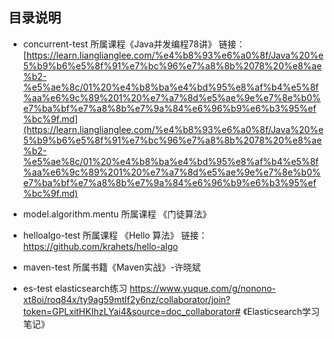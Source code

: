 ## 目录说明
- concurrent-test 所属课程《Java并发编程78讲》
链接：[https://learn.lianglianglee.com/%e4%b8%93%e6%a0%8f/Java%20%e5%b9%b6%e5%8f%91%e7%bc%96%e7%a8%8b%2078%20%e8%ae%b2-%e5%ae%8c/01%20%e4%b8%ba%e4%bd%95%e8%af%b4%e5%8f%aa%e6%9c%89%201%20%e7%a7%8d%e5%ae%9e%e7%8e%b0%e7%ba%bf%e7%a8%8b%e7%9a%84%e6%96%b9%e6%b3%95%ef%bc%9f.md](https://learn.lianglianglee.com/%e4%b8%93%e6%a0%8f/Java%20%e5%b9%b6%e5%8f%91%e7%bc%96%e7%a8%8b%2078%20%e8%ae%b2-%e5%ae%8c/01%20%e4%b8%ba%e4%bd%95%e8%af%b4%e5%8f%aa%e6%9c%89%201%20%e7%a7%8d%e5%ae%9e%e7%8e%b0%e7%ba%bf%e7%a8%8b%e7%9a%84%e6%96%b9%e6%b3%95%ef%bc%9f.md)

- model.algorithm.mentu 所属课程 《门徒算法》
- helloalgo-test 所属课程 《Hello 算法》
链接：https://github.com/krahets/hello-algo
- maven-test 所属书籍《Maven实战》-许晓斌
- es-test  elasticsearch练习 https://www.yuque.com/g/nonono-xt8oi/roq84x/ty9ag59mtlf2y6nz/collaborator/join?token=GPLxitHKIhzLYai4&source=doc_collaborator# 《Elasticsearch学习笔记》